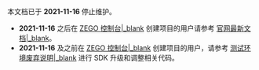 <div class="mk-warning">

本文档已于 **2021-11-16** 停止维护。
- **2021-11-16** 之后在 [ZEGO 控制台\|_blank](https://console.zego.im) 创建项目的用户请参考 [官网最新文档\|_blank](!ExpressAudioSDK-QuickStarts/Solution_Implementation)。
- **2021-11-16** 及之前在 [ZEGO 控制台\|_blank](https://console.zego.im) 创建项目的用户，请参考 [测试环境废弃说明\|_blank](!OldDocWithTestEnv-TestEnvSupersessionDesc/TestEnvSupersessionDesc) 进行 SDK 升级和调整相关代码。

</div>

